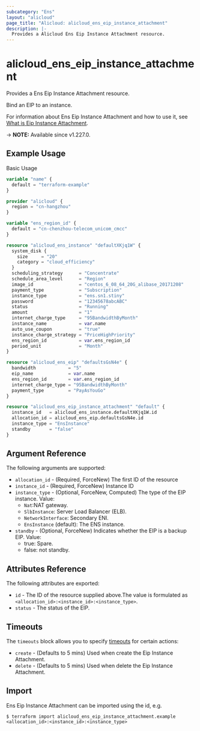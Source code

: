 ```yaml
---
subcategory: "Ens"
layout: "alicloud"
page_title: "Alicloud: alicloud_ens_eip_instance_attachment"
description: |-
  Provides a Alicloud Ens Eip Instance Attachment resource.
---
```


# alicloud_ens_eip_instance_attachment

Provides a Ens Eip Instance Attachment resource.

Bind an EIP to an instance.

For information about Ens Eip Instance Attachment and how to use it, see [What is Eip Instance Attachment](https://www.alibabacloud.com/help/en/).

-> **NOTE:** Available since v1.227.0.

## Example Usage

Basic Usage

```terraform
variable "name" {
  default = "terraform-example"
}

provider "alicloud" {
  region = "cn-hangzhou"
}

variable "ens_region_id" {
  default = "cn-chenzhou-telecom_unicom_cmcc"
}

resource "alicloud_ens_instance" "defaultXKjq1W" {
  system_disk {
    size     = "20"
    category = "cloud_efficiency"
  }
  scheduling_strategy      = "Concentrate"
  schedule_area_level      = "Region"
  image_id                 = "centos_6_08_64_20G_alibase_20171208"
  payment_type             = "Subscription"
  instance_type            = "ens.sn1.stiny"
  password                 = "12345678abcABC"
  status                   = "Running"
  amount                   = "1"
  internet_charge_type     = "95BandwidthByMonth"
  instance_name            = var.name
  auto_use_coupon          = "true"
  instance_charge_strategy = "PriceHighPriority"
  ens_region_id            = var.ens_region_id
  period_unit              = "Month"
}

resource "alicloud_ens_eip" "defaultsGsN4e" {
  bandwidth            = "5"
  eip_name             = var.name
  ens_region_id        = var.ens_region_id
  internet_charge_type = "95BandwidthByMonth"
  payment_type         = "PayAsYouGo"
}

resource "alicloud_ens_eip_instance_attachment" "default" {
  instance_id   = alicloud_ens_instance.defaultXKjq1W.id
  allocation_id = alicloud_ens_eip.defaultsGsN4e.id
  instance_type = "EnsInstance"
  standby       = "false"
}
```

## Argument Reference

The following arguments are supported:
* `allocation_id` - (Required, ForceNew) The first ID of the resource
* `instance_id` - (Required, ForceNew) Instance ID
* `instance_type` - (Optional, ForceNew, Computed) The type of the EIP instance. Value:
  - `Nat`:NAT gateway.
  - `SlbInstance`: Server Load Balancer (ELB).
  - `NetworkInterface`: Secondary ENI.
  - `EnsInstance` (default): The ENS instance.
* `standby` - (Optional, ForceNew) Indicates whether the EIP is a backup EIP. Value:
  - true: Spare.
  - false: not standby.

## Attributes Reference

The following attributes are exported:
* `id` - The ID of the resource supplied above.The value is formulated as `<allocation_id>:<instance_id>:<instance_type>`.
* `status` - The status of the EIP.


## Timeouts

The `timeouts` block allows you to specify [timeouts](https://www.terraform.io/docs/configuration-0-11/resources.html#timeouts) for certain actions:
* `create` - (Defaults to 5 mins) Used when create the Eip Instance Attachment.
* `delete` - (Defaults to 5 mins) Used when delete the Eip Instance Attachment.

## Import

Ens Eip Instance Attachment can be imported using the id, e.g.

```shell
$ terraform import alicloud_ens_eip_instance_attachment.example <allocation_id>:<instance_id>:<instance_type>
```